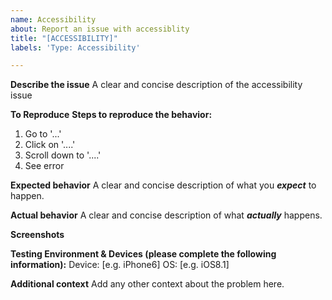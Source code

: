 ```yaml
---
name: Accessibility
about: Report an issue with accessiblity
title: "[ACCESSIBILITY]"
labels: 'Type: Accessibility'

---
```


**Describe the issue**
A clear and concise description of the accessibility issue

**To Reproduce**
**Steps to reproduce the behavior:**
1. Go to '...'
2. Click on '....'
3. Scroll down to '....'
4. See error

**Expected behavior**
A clear and concise description of what you **_expect_** to happen.

**Actual behavior**
A clear and concise description of what **_actually_** happens.

**Screenshots**

**Testing Environment & Devices (please complete the following information):**
Device: [e.g. iPhone6]
OS: [e.g. iOS8.1]

**Additional context**
Add any other context about the problem here.
